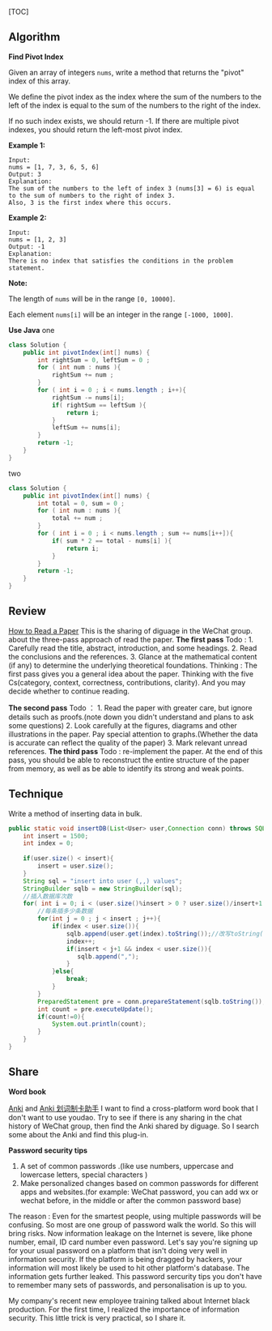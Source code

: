 [TOC]
## Algorithm
**Find Pivot Index**

Given an array of integers `nums`, write a method that returns the "pivot" index of this array.

We define the pivot index as the index where the sum of the numbers to the left of the index is equal to the sum of the numbers to the right of the index.

If no such index exists, we should return -1. If there are multiple pivot indexes, you should return the left-most pivot index.

**Example 1:**

```
Input: 
nums = [1, 7, 3, 6, 5, 6]
Output: 3
Explanation: 
The sum of the numbers to the left of index 3 (nums[3] = 6) is equal to the sum of numbers to the right of index 3.
Also, 3 is the first index where this occurs.
```

**Example 2:**

```
Input: 
nums = [1, 2, 3]
Output: -1
Explanation: 
There is no index that satisfies the conditions in the problem statement.
```

**Note:**

The length of `nums` will be in the range `[0, 10000]`.

Each element `nums[i]` will be an integer in the range `[-1000, 1000]`.

**Use Java**
one
```java
class Solution {
    public int pivotIndex(int[] nums) {
        int rightSum = 0, leftSum = 0 ;
        for ( int num : nums ){
            rightSum += num ;
        }
        for ( int i = 0 ; i < nums.length ; i++){
        	rightSum -= nums[i];
            if( rightSum == leftSum ){
                return i;
            }
            leftSum += nums[i];
        }
        return -1;
    }
}
```
two
```java
class Solution {
    public int pivotIndex(int[] nums) {
        int total = 0, sum = 0 ;
        for ( int num : nums ){
            total += num ;
        }
        for ( int i = 0 ; i < nums.length ; sum += nums[i++]){
            if( sum * 2 == total - nums[i] ){
                return i;
            }
        }
        return -1;
    }
}
```




## Review
[How to Read a Paper](http://www.cs.princeton.edu/courses/archive/fall13/cos597E/papers/howtoread.pdf) This is the sharing of diguage in the WeChat group.
about the three-pass approach of read the paper.
**The first pass** 
Todo : 
	1. Carefully read the title, abstract, introduction, and some headings.
	2. Read the conclusions and the references.
	3. Glance at the mathematical content (if any) to determine the underlying theoretical foundations.
Thinking :
	The first pass gives you a general idea about the paper. Thinking with the five Cs(category, context, correctness, contributions, clarity). And you may decide whether to continue reading.

**The second pass**
Todo ：
	1.  Read the paper with greater care, but ignore details such as proofs.(note down you didn't understand and plans to ask some questions)
	2.  Look carefully at the figures, diagrams and other illustrations in the paper. Pay special attention to graphs.(Whether the data is accurate can reflect the quality of the paper)
	3.  Mark relevant unread references.
**The third pass** 
Todo :
	re-implement the paper.
At the end of this pass, you should be able to reconstruct the entire structure of the paper from memory, as well as be able to identify its strong and weak points. 


## Technique

Write a method of inserting data in bulk.

```java
public static void insertDB(List<User> user,Connection conn) throws SQLException{
    int insert = 1500;
    int index = 0;
    
    if(user.size() < insert){
    	insert = user.size();
	}
    String sql = "insert into user (,,) values";
    StringBuilder sqlb = new StringBuilder(sql);
	//插入数据库次数
	for( int i = 0; i < (user.size()%insert > 0 ? user.size()/insert+1 : user.size()/insert); i++){
        //每条插多少条数据
        for(int j = 0 ; j < insert ; j++){
            if(index < user.size()){
            	sqlb.append(user.get(index).toString());//改写toString()来拼接sql
                index++;
                if(insert < j+1 && index < user.size()){
                   sqlb.append(","); 
                }
            }else{
            	break;
            }
        }
        PreparedStatement pre = conn.prepareStatement(sqlb.toString());
        int count = pre.executeUpdate();
        if(count!=0){
        	System.out.println(count);
        }
	}
}
```

## Share
**Word book**

[Anki](https://apps.ankiweb.net/) and [Anki 划词制卡助手](http://www.laohuang.net/20160817/anki-dict-helper-chrome-extension/)
I want to find a cross-platform word book that I don't want to use youdao. Try to see if there is any sharing in the chat  history of WeChat group, then find the Anki shared by diguage. So I search some about the Anki and find this plug-in.

**Password security tips**
1. A set of common passwords .(like use numbers,  uppercase and lowercase letters, special characters )
2. Make personalized changes based on common passwords for different apps and websites.(for example: WeChat password, you can add wx or wechat before, in the middle or after the common password base)

The reason :
Even for the smartest people, using multiple passwords will be confusing. So most are one group of password walk the world. So this will bring risks. Now information leakage on the Internet is severe, like phone number, email, ID card number even password. Let's say you're signing up for your usual password on a platform that isn't doing very well in information security. If the platform is being dragged by hackers, your information will most likely be used to hit other platform's database. The information gets further leaked. This password sercurity tips you don't have to remember many sets of passwords, and personalisation is up to you.

My company's recent new employee training talked about Internet black production. For the first time, I realized the importance of information security. This little trick is very practical, so I share it.
